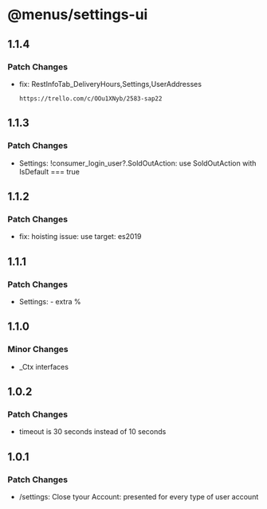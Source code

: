 # @menus/settings-ui

## 1.1.4

### Patch Changes

- fix: RestInfoTab_DeliveryHours,Settings,UserAddresses

      https://trello.com/c/OOu1XNyb/2583-sap22

## 1.1.3

### Patch Changes

- Settings: !consumer_login_user?.SoldOutAction: use SoldOutAction with IsDefault === true

## 1.1.2

### Patch Changes

- fix: hoisting issue: use target: es2019

## 1.1.1

### Patch Changes

- Settings: - extra %

## 1.1.0

### Minor Changes

- \_Ctx interfaces

## 1.0.2

### Patch Changes

- timeout is 30 seconds instead of 10 seconds

## 1.0.1

### Patch Changes

- /settings: Close tyour Account: presented for every type of user account
